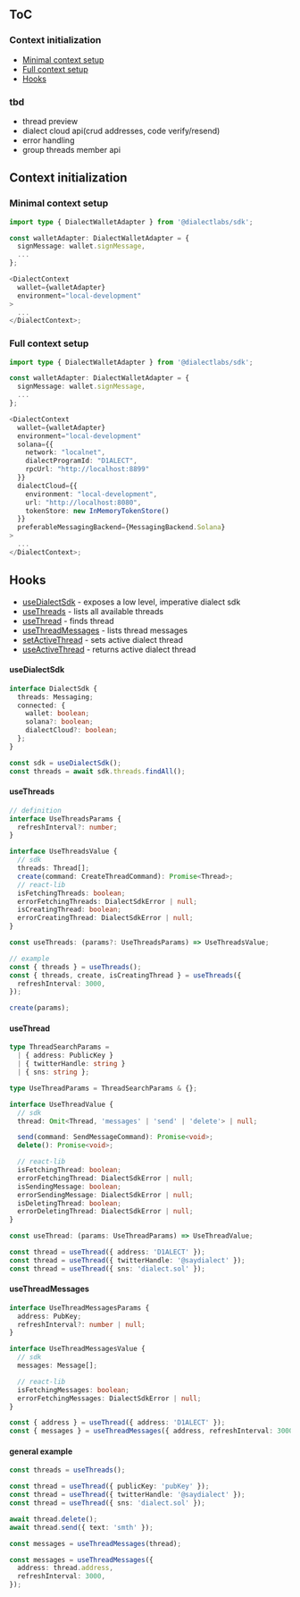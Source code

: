 ## ToC

### Context initialization

- [Minimal context setup](#minimal-context-setup)
- [Full context setup](#full-context-setup)
- [Hooks](#hooks)

### tbd

- thread preview
- dialect cloud api(crud addresses, code verify/resend)
- error handling
- group threads member api

## Context initialization

### Minimal context setup

```ts
import type { DialectWalletAdapter } from '@dialectlabs/sdk';

const walletAdapter: DialectWalletAdapter = {
  signMessage: wallet.signMessage,
  ...
};

<DialectContext
  wallet={walletAdapter}
  environment="local-development"
>
  ...
</DialectContext>;
```

### Full context setup

```ts
import type { DialectWalletAdapter } from '@dialectlabs/sdk';

const walletAdapter: DialectWalletAdapter = {
  signMessage: wallet.signMessage,
  ...
};

<DialectContext
  wallet={walletAdapter}
  environment="local-development"
  solana={{
    network: "localnet",
    dialectProgramId: "D1ALECT",
    rpcUrl: "http://localhost:8899"
  }}
  dialectCloud={{
    environment: "local-development",
    url: "http://localhost:8080",
    tokenStore: new InMemoryTokenStore()
  }}
  preferableMessagingBackend={MessagingBackend.Solana}
>
  ...
</DialectContext>;
```

## Hooks

- [useDialectSdk](#usedialectsdk) - exposes a low level, imperative dialect sdk
- [useThreads](#usethreads) - lists all available threads
- [useThread](#usethread) - finds thread
- [useThreadMessages](#usethreadmessages) - lists thread messages
- [setActiveThread](#setactivethread) - sets active dialect thread
- [useActiveThread](#useactivethread) - returns active dialect thread

#### useDialectSdk

```ts
interface DialectSdk {
  threads: Messaging;
  connected: {
    wallet: boolean;
    solana?: boolean;
    dialectCloud?: boolean;
  };
}

const sdk = useDialectSdk();
const threads = await sdk.threads.findAll();
```

#### useThreads

```ts
// definition
interface UseThreadsParams {
  refreshInterval?: number;
}

interface UseThreadsValue {
  // sdk
  threads: Thread[];
  create(command: CreateThreadCommand): Promise<Thread>;
  // react-lib
  isFetchingThreads: boolean;
  errorFetchingThreads: DialectSdkError | null;
  isCreatingThread: boolean;
  errorCreatingThread: DialectSdkError | null;
}

const useThreads: (params?: UseThreadsParams) => UseThreadsValue;

// example
const { threads } = useThreads();
const { threads, create, isCreatingThread } = useThreads({
  refreshInterval: 3000,
});

create(params);
```

#### useThread

```ts
type ThreadSearchParams =
  | { address: PublicKey }
  | { twitterHandle: string }
  | { sns: string };

type UseThreadParams = ThreadSearchParams & {};

interface UseThreadValue {
  // sdk
  thread: Omit<Thread, 'messages' | 'send' | 'delete'> | null;

  send(command: SendMessageCommand): Promise<void>;
  delete(): Promise<void>;

  // react-lib
  isFetchingThread: boolean;
  errorFetchingThread: DialectSdkError | null;
  isSendingMessage: boolean;
  errorSendingMessage: DialectSdkError | null;
  isDeletingThread: boolean;
  errorDeletingThread: DialectSdkError | null;
}

const useThread: (params: UseThreadParams) => UseThreadValue;

const thread = useThread({ address: 'D1ALECT' });
const thread = useThread({ twitterHandle: '@saydialect' });
const thread = useThread({ sns: 'dialect.sol' });
```

#### useThreadMessages

```ts
interface UseThreadMessagesParams {
  address: PubKey;
  refreshInterval?: number | null;
}

interface UseThreadMessagesValue {
  // sdk
  messages: Message[];

  // react-lib
  isFetchingMessages: boolean;
  errorFetchingMessages: DialectSdkError | null;
}

const { address } = useThread({ address: 'D1ALECT' });
const { messages } = useThreadMessages({ address, refreshInterval: 3000 });
```

#### general example

```ts
const threads = useThreads();

const thread = useThread({ publicKey: 'pubKey' });
const thread = useThread({ twitterHandle: '@saydialect' });
const thread = useThread({ sns: 'dialect.sol' });

await thread.delete();
await thread.send({ text: 'smth' });

const messages = useThreadMessages(thread);

const messages = useThreadMessages({
  address: thread.address,
  refreshInterval: 3000,
});
```
